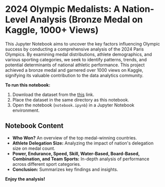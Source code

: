 # 2024 Olympic Medalists: A Nation-Level Analysis (Bronze Medal on Kaggle, 1000+ Views)

This Jupyter Notebook aims to uncover the key factors influencing Olympic success by conducting a comprehensive analysis of the 2024 Paris Olympics. By examining medal distributions, athlete demographics, and various sporting categories, we seek to identify patterns, trends, and potential determinants of national athletic performance. This project achieved a bronze medal and garnered over 1000 views on Kaggle, signifying its valuable contribution to the data analytics community.

**To run this notebook:**

1. Download the dataset from the [this](https://www.kaggle.com/datasets/piterfm/paris-2024-olympic-summer-games) link.
2. Place the dataset in the same directory as this notebook.
3. Open the notebook (`notebook.ipynb`) in a Jupyter Notebook environment.

## Notebook Content

* **Who Won?** An overview of the top medal-winning countries.
* **Athlete Delegation Size:** Analyzing the impact of nation's delegation size on medal count.
* **Power, Endurance, Speed, Skill, Water-Based, Board-Based, Combination, and Team Sports:** In-depth analysis of performance across different sport categories.
* **Conclusion:** Summarizes key findings and insights.

**Enjoy the analysis!**
